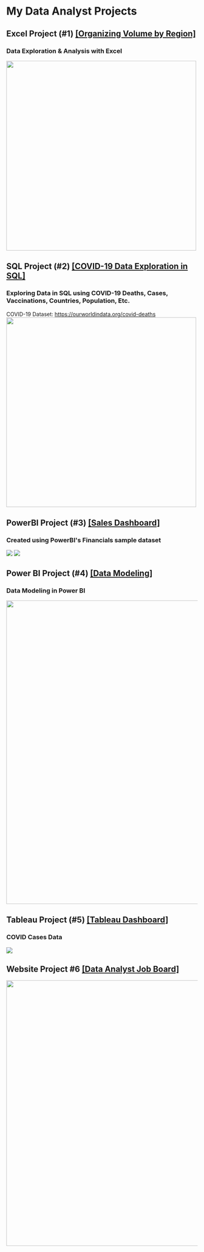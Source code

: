 # My Data Analyst Projects

## Excel Project (#1) [[Organizing Volume by Region]](https://github.com/KevinGastelum/MyDataAnalystProjects/tree/main/1.%20Organizing%20Volume%20by%20Region)
### Data Exploration & Analysis with Excel

<!-- ![](images/excel-img.jpg) -->
<img src="images/excel-img.png" width="500">
<!--Completed following Matt Brattin's Youtube series here:
<br> https://www.youtube.com/watch?v=45_yTM1HfTc&list=PL_WHfGYyPRuOWqablvZAw3iJHUoIGk7F3&index=2&ab_channel=MattBrattin
-->

## SQL Project (#2) [[COVID-19 Data Exploration in SQL]](https://github.com/KevinGastelum/MyDataAnalystProjects/tree/main/2.%20COVID-19%20Data%20Exploration%20in%20SQL)
### Exploring Data in SQL using COVID-19 Deaths, Cases, Vaccinations, Countries, Population, Etc. 
COVID-19 Dataset:
https://ourworldindata.org/covid-deaths
<img src="images/SQLProject1.png" height="500">


<!--Completed following along Alex the Analyst Youtube Tutorial here:
https://www.youtube.com/watch?v=qfyynHBFOsM&list=PLUaB-1hjhk8H48Pj32z4GZgGWyylqv85f&index=1&ab_channel=AlexTheAnalyst
-->

## PowerBI Project (#3) [[Sales Dashboard]](https://app.powerbi.com/view?r=eyJrIjoiNDliMGExOGYtMmNkOC00ZmUwLWFjYWMtZTgwZDNmNTRhMTE5IiwidCI6ImYzM2I1YmU3LWVhZGQtNGUyNC1iMjI5LWFkNjBlN2FmOTZiOSJ9)
### Created using PowerBI's Financials sample dataset
<img src="images/PowerBI.png" >
<img src="images/PowerBI_2.png" >

## Power BI Project (#4) [[Data Modeling]](https://github.com/KevinGastelum/MyDataAnalysis/tree/main/5.%20PowerBi_Modeling)
### Data Modeling in Power BI
<img src="images/DataModeling_PowerBI.png" height="800">

## Tableau Project (#5) [[Tableau Dashboard]](https://public.tableau.com/app/profile/kevin.gastelum/viz/CovidDashboardTutorial_16506786531500/Dashboard1)
### COVID Cases Data
<img src="images/TableauProject1.png" >
<!-- Tableau Data Visualization Tutorial here:
https://www.youtube.com/watch?v=QILNlRvJlfQ&list=PLUaB-1hjhk8H48Pj32z4GZgGWyylqv85f&index=2&ab_channel=AlexTheAnalyst
-->

## Website Project #6 [[Data Analyst Job Board]](https://kevingastelum.github.io/MyJobSearchSite/)
<img src="images/JobSite.png" width="700" >


<!--
## Tableau Project (#6)
### Create a full Data Analyst project using Tableau Tutorial here:
https://www.youtube.com/watch?v=zOR0-nygfDE&list=PLUaB-1hjhk8H48Pj32z4GZgGWyylqv85f&index=7&ab_channel=AlexTheAnalyst

## SQL Project (#6)
### SQL Data Cleaning Tutorial here:
https://www.youtube.com/watch?v=8rO7ztF4NtU&list=PLUaB-1hjhk8H48Pj32z4GZgGWyylqv85f&index=3&ab_channel=AlexTheAnalyst


## Python Project (#7)
### Data Correlation with Python Tutorial here:
https://www.youtube.com/watch?v=iPYVYBtUTyE&list=PLUaB-1hjhk8H48Pj32z4GZgGWyylqv85f&index=4&ab_channel=AlexTheAnalyst


## PySpark Project (#8)
### Pyspark tutorial from FreeCodeCamp here:
https://www.youtube.com/watch?v=_C8kWso4ne4&t=4099s&ab_channel=freeCodeCamp.org

-->
